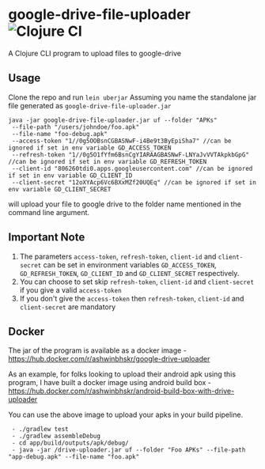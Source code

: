 # google-drive-file-uploader ![Clojure CI](https://github.com/ashwinbhaskar/google-drive-file-uploader/workflows/Clojure%20CI/badge.svg?branch=master)

A Clojure CLI program to upload files to google-drive

## Usage

Clone the repo and run `lein uberjar`
Assuming you name the standalone jar file generated as `google-drive-file-uploader.jar`
```
java -jar google-drive-file-uploader.jar uf --folder "APKs"
 --file-path "/users/johndoe/foo.apk"
 --file-name "foo-debug.apk"
 --access-token "1//0g5OOBsnCGBASNwF-i4Be9t3ByEpiSha7" //can be ignored if set in env variable GD_ACCESS_TOKEN
 --refresh-token "1//0g5O1fYfm6BsnCgYIARAAGBASNwF-LNYaJvVVTAkpkbGpG" //can be ignored if set in env variable GD_REFRESH_TOKEN
 --client-id "806260tdi0.apps.googleusercontent.com" //can be ignored if set in env variable GD_CLIENT_ID
 --client-secret "12oXYAcp6Vc6BXxMZf20UQEq" //can be ignored if set in env variable GD_CLIENT_SECRET
```
will upload your file to google drive to the folder name mentioned in the command line argument.

## Important Note
 1. The parameters `access-token`, `refresh-token`, `client-id` and `client-secret` can be set in environment variables `GD_ACCESS_TOKEN`, `GD_REFRESH_TOKEN`, `GD_CLIENT_ID` and `GD_CLIENT_SECRET` respectively.
 2. You can choose to set skip `refresh-token`, `client-id` and `client-secret` if you give a valid `access-token`
 3. If you don't give the `access-token` then `refresh-token`, `client-id` and `client-secret` are mandatory
 
## Docker
The jar of the program is available as a docker image - https://hub.docker.com/r/ashwinbhskr/google-drive-uploader

As an example, for folks looking to upload their android apk using this program, I have built a 
docker image using android build box - https://hub.docker.com/r/ashwinbhskr/android-build-box-with-drive-uploader

You can use the above image to upload your apks in your build pipeline.
```
 - ./gradlew test
 - ./gradlew assembleDebug
 - cd app/build/outputs/apk/debug/
 - java -jar /drive-uploader.jar uf --folder "Foo APKs" --file-path "app-debug.apk" --file-name "foo.apk"
```
